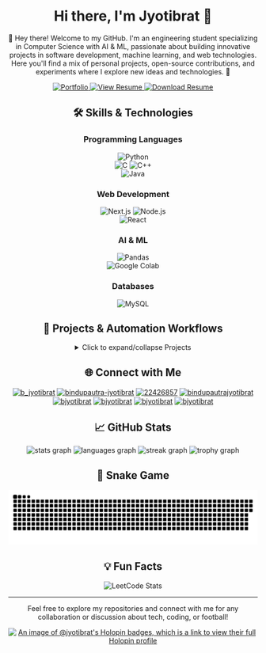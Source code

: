 <div align="center">
  
# Hi there, I'm Jyotibrat 👋

👋 Hey there! Welcome to my GitHub. I'm an engineering student specializing in Computer Science with AI & ML, passionate about building innovative projects in software development, machine learning, and web technologies. Here you'll find a mix of personal projects, open-source contributions, and experiments where I explore new ideas and technologies. 🚀

<div align="center">
  <a href="https://bjyotibrat.click" target="_blank">
    <img src="https://img.shields.io/badge/Portfolio-FF5722?style=for-the-badge&logo=google-chrome&logoColor=white" alt="Portfolio" />
  </a>
  <a href="https://github.com/Jyotibrat/Portfolio/blob/main/public/Resume.pdf" target="_blank">
    <img src="https://img.shields.io/badge/View%20Resume-2B579A?style=for-the-badge&logo=microsoft-word&logoColor=white" alt="View Resume" />
  </a>
  <a href="https://drive.google.com/uc?export=download&id=1pD3qLvkLKYdMlAJZT-2Eh_4BPp32t5NH" target="_blank">
    <img src="https://img.shields.io/badge/Download%20Resume-4CAF50?style=for-the-badge&logo=download&logoColor=white" alt="Download Resume" />
  </a>
</div>

<h2 align="center">🛠️ Skills & Technologies</h2>


<!-- SKILLS_SECTION_START -->
<!-- SKILLS_SECTION_START -->

### **Programming Languages**
![Python](https://img.shields.io/badge/-Python-3776AB?style=for-the-badge&logo=python&logoColor=white)  
![C](https://img.shields.io/badge/-C-A8B9CC?style=for-the-badge&logo=c&logoColor=white) ![C++](https://img.shields.io/badge/-C++-00599C?style=for-the-badge&logo=c%2B%2B&logoColor=white)  
![Java](https://img.shields.io/badge/-Java-ED8B00?style=for-the-badge&logo=openjdk&logoColor=white)  

### **Web Development**
![Next.js](https://img.shields.io/badge/-Next.js-000000?style=for-the-badge&logo=nextdotjs&logoColor=white) ![Node.js](https://img.shields.io/badge/-Node.js-339933?style=for-the-badge&logo=nodedotjs&logoColor=white)  
![React](https://img.shields.io/badge/-React-20232A?style=for-the-badge&logo=react&logoColor=61DAFB)  

### **AI & ML**
![Pandas](https://img.shields.io/badge/-Pandas-150458?style=for-the-badge&logo=pandas&logoColor=white)  
![Google Colab](https://img.shields.io/badge/-Google_Colab-F9AB00?style=for-the-badge&logo=googlecolab&logoColor=white)  

### **Databases**
![MySQL](https://img.shields.io/badge/-MySQL-4479A1?style=for-the-badge&logo=mysql&logoColor=white)  
<!-- SKILLS_SECTION_END -->
<!-- SKILLS_SECTION_END -->
<!-- SKILLS_SECTION_END -->
<!-- SKILLS_SECTION_END -->
<!-- SKILLS_SECTION_END -->
<!-- SKILLS_SECTION_END -->
<!-- SKILLS_SECTION_END -->
<!-- SKILLS_SECTION_END -->
<!-- SKILLS_SECTION_END -->
<!-- SKILLS_SECTION_END -->
<!-- SKILLS_SECTION_END -->
<!-- SKILLS_SECTION_END -->
<!-- SKILLS_SECTION_END -->
<!-- SKILLS_SECTION_END -->
<!-- SKILLS_SECTION_END -->
<!-- SKILLS_SECTION_END -->
<!-- SKILLS_SECTION_END -->
<!-- SKILLS_SECTION_END -->
<!-- SKILLS_SECTION_END -->
<!-- SKILLS_SECTION_END -->
<!-- SKILLS_SECTION_END -->

## 🔧 Projects & Automation Workflows

<details>
<summary>Click to expand/collapse Projects</summary>

<div align="center">

| **Project** | **Description** | **Tech Stack** | **Status** |
|-------------|-----------------|----------------|------------|
| <div align="center">[Botmed](https://github.com/Jyotibrat/Botmed)</div> | <div align="center">Multimodal Health related AI Chatbot</div> | <div align="center">[![My Skills](https://skillicons.dev/icons?i=python,html,css,js&perline=4&theme=dark)](https://skillicons.dev) [![My Skills](https://skillicons.dev/icons?i=ts,fastapi,tensorflow,opencv&perline=34&theme=dark)](https://skillicons.dev) [![My Skills](https://skillicons.dev/icons?i=netlify,flask,tailwind&perline=34&theme=dark)](https://skillicons.dev) <br> <img src="https://github.com/Jyotibrat/Jyotibrat/blob/main/src/Assets/Numpy.png" alt="Numpy" width="48" height="48"/> </div> | <div align="center">Ongoing</div> |
| <div align="center">[AI Flow](https://github.com/Jyotibrat/AI-Flow)</div> | <div align="center">A Versatile AI Tools Website.</div> | <div align="center">[![My Skills](https://skillicons.dev/icons?i=html,css,js,ts&perline=4&theme=dark)](https://skillicons.dev) [![My Skills](https://skillicons.dev/icons?i=nodejs,react,vite,supabase&perline=5&theme=dark)](https://skillicons.dev) [![My Skills](https://skillicons.dev/icons?i=tailwind,vercel&perline=5&theme=dark)](https://skillicons.dev) </div> | <div align="center">Ongoing</div> |
| <div align="center">[Hand Cricket Simulator](https://github.com/Jyotibrat/Hand-Cricket-Simulator)</div> | <div align="center">A fun hand cricket game simulator in the Terminal.</div> | <div align="center">[![My Skills](https://skillicons.dev/icons?i=java&perline=5&theme=dark)](https://skillicons.dev)</div> | <div align="center">Ongoing</div> |
| <div align="center">[Floor Planning Generative AI](https://github.com/Jyotibrat/A-State-of-Art-Survey-on-Generative-AI-Techniques-for-Floor-Planning)</div> | <div align="center">A Generative AI which can generate Floor Planning Images when prompted.</div> | <div align="center">[![My Skills](https://skillicons.dev/icons?i=python&perline=5&theme=dark)](https://skillicons.dev) <br> <img src="https://github.com/Jyotibrat/Jyotibrat/blob/main/src/Assets/Jupyter.svg" alt="Jupyter Notebook" width="48" height="48"/> <img src="https://github.com/Jyotibrat/Jyotibrat/blob/main/src/Assets/Numpy.png" alt="Numpy" width="48" height="48"/> <img src="https://github.com/Jyotibrat/Jyotibrat/blob/main/src/Assets/Pandas.png" alt="Pandas" width="48" height="48"/> <img src="https://github.com/Jyotibrat/Jyotibrat/blob/main/src/Assets/matplotlib.png" alt="Matplotlib" width="48" height="48"/></div> | <div align="center">Completed</div> |
| <div align="center">[EzView](https://github.com/Jyotibrat/EzView)</div> | <div align="center">A Markdown Previewer with some extra features.</div> | <div align="center">[![My Skills](https://skillicons.dev/icons?i=html,css,js&perline=5&theme=dark)](https://skillicons.dev)</div> | <div align="center">Completed</div> |
| <div align="center">[TrmSCII](https://github.com/Jyotibrat/TrmSCII)</div> | <div align="center">A Terminal based simple school management application with minimalistic features.</div> | <div align="center">[![My Skills](https://skillicons.dev/icons?i=java&perline=5&theme=dark)](https://skillicons.dev)</div> | <div align="center">Completed</div> |
| <div align="center">[Threads of Heritage Event](https://github.com/NorthEastClubVITB/Threads-of-Heritage)</div> | <div align="center">Event website for Threads of Heritage, North East Club Event.</div> | <div align="center"> <a href="https://skillicons.dev"> <img src="https://skillicons.dev/icons?i=astro,npm,tailwind,netlify&perline=5&theme=dark" width="420" height="50"> </a> <br> <img src="https://lucide.dev/favicon.ico" width="48" height="48" alt="Lucide Astro"> </div> | <div align="center">Completed</div> |
| <div align="center">[Simple Banking System](https://github.com/Adityesh1962/Bank_gui)</div> | <div align="center">GUI based Simple Banking System using tkinter.</div> | <div align="center">[![My Skills](https://skillicons.dev/icons?i=python&perline=5&theme=dark)](https://skillicons.dev) <br> <img src="https://github.com/Jyotibrat/Jyotibrat/blob/main/src/Assets/Tkinter.png" alt="Tkinter" width="48" height="48"/></div> | <div align="center">Completed</div> | 
| <div align="center">[Docx Sum](https://github.com/Jyotibrat/Docx-Sum)</div> | <div align="center">A Multimodal Document Summarizer.</div> | <div align="center">[![My Skills](https://skillicons.dev/icons?i=html,css,js,ts&perline=4&theme=dark)](https://skillicons.dev) [![My Skills](https://skillicons.dev/icons?i=python,flask,react,vite&perline=5&theme=dark)](https://skillicons.dev) [![My Skills](https://skillicons.dev/icons?i=netlify,tailwind&perline=5&theme=dark)](https://skillicons.dev) </div> | <div align="center">Completed</div> |
| <div align="center">[nEigent](https://github.com/Jyotibrat/nEigent)</div> | <div align="center">A n8n Automations to detect Data Leak in Discord, Slack, Google Drive and GitHub.</div> | <div align="center">[![My Skills](https://skillicons.dev/icons?i=html,css,js,ts&perline=4&theme=dark)](https://skillicons.dev) [![My Skills](https://skillicons.dev/icons?i=nodejs,react,vite,vercel&perline=5&theme=dark)](https://skillicons.dev) [![My Skills](https://skillicons.dev/icons?i=tailwind&perline=5&theme=dark)](https://skillicons.dev) [![My Skills](https://skills.syvixor.com/api/icons?i=n8n)](https://skills.syvixor.com)</div> | <div align="center">Completed</div> |
| <div align="center">[Git Pulse](https://github.com/Jyotibrat/Git-Pulse)</div> | <div align="center">A Git Commit Automation Tool.</div> | <div align="center">[![My Skills](https://skillicons.dev/icons?i=js&perline=4&theme=dark)](https://skillicons.dev) </div> | <div align="center">Completed</div> |
| <div align="center">[Token Trove](https://github.com/Jyotibrat/Token-Trove)</div> | <div align="center">A NFT Minting Simulation using Alchemy API. </div> | <div align="center">[![My Skills](https://skillicons.dev/icons?i=html,css,js,ts&perline=4&theme=dark)](https://skillicons.dev) [![My Skills](https://skillicons.dev/icons?i=vercel,tailwind,react&perline=4&theme=dark)](https://skillicons.dev) </div> | <div align="center">Completed</div> |
| <div align="center">[GSoC Innovators Club Official Website](https://github.com/GSOC-Innovators-Club/GSOC-Innovators-Club-Official-Website)</div> | <div align="center">A NFT Minting Simulation using Alchemy API. </div> | <div align="center">[![My Skills](https://skillicons.dev/icons?i=html,css,js,ts&perline=4&theme=dark)](https://skillicons.dev) [![My Skills](https://skillicons.dev/icons?i=netlify,tailwind,react&perline=4&theme=dark)](https://skillicons.dev) </div> | <div align="center">Completed</div> |

</div>
</details>

<div align="center">

## 🌐 Connect with Me

<p align="center">
  <a href="https://twitter.com/b_jyotibrat" target="blank"><img align="center" src="https://raw.githubusercontent.com/rahuldkjain/github-profile-readme-generator/master/src/images/icons/Social/twitter.svg" alt="b_jyotibrat" height="30" width="40" /></a>
  <a href="https://linkedin.com/in/bindupautra-jyotibrat" target="blank"><img align="center" src="https://raw.githubusercontent.com/rahuldkjain/github-profile-readme-generator/master/src/images/icons/Social/linked-in-alt.svg" alt="bindupautra-jyotibrat" height="30" width="40" /></a>
  <a href="https://stackoverflow.com/users/22426857" target="blank"><img align="center" src="https://raw.githubusercontent.com/rahuldkjain/github-profile-readme-generator/master/src/images/icons/Social/stack-overflow.svg" alt="22426857" height="30" width="40" /></a>
  <a href="https://kaggle.com/bindupautrajyotibrat" target="blank"><img align="center" src="https://raw.githubusercontent.com/rahuldkjain/github-profile-readme-generator/master/src/images/icons/Social/kaggle.svg" alt="bindupautrajyotibrat" height="30" width="40" /></a>
  <a href="https://www.codechef.com/users/bjyotibrat" target="blank"><img align="center" src="https://cdn.jsdelivr.net/npm/simple-icons@3.1.0/icons/codechef.svg" alt="bjyotibrat" height="30" width="40" /></a>
  <a href="https://www.hackerrank.com/bjyotibrat" target="blank"><img align="center" src="https://raw.githubusercontent.com/rahuldkjain/github-profile-readme-generator/master/src/images/icons/Social/hackerrank.svg" alt="bjyotibrat" height="30" width="40" /></a>
  <a href="https://codeforces.com/profile/bjyotibrat" target="blank"><img align="center" src="https://raw.githubusercontent.com/rahuldkjain/github-profile-readme-generator/master/src/images/icons/Social/codeforces.svg" alt="bjyotibrat" height="30" width="40" /></a>
  <a href="https://www.leetcode.com/bjyotibrat" target="blank"><img align="center" src="https://raw.githubusercontent.com/rahuldkjain/github-profile-readme-generator/master/src/images/icons/Social/leet-code.svg" alt="bjyotibrat" height="30" width="40" /></a>
</p>

## 📈 GitHub Stats

<div align="center">
  <img src="https://github-readme-stats.vercel.app/api?username=Jyotibrat&hide_title=false&hide_rank=false&show_icons=true&include_all_commits=true&count_private=true&disable_animations=false&theme=dracula&locale=en&hide_border=false&order=1" height="150" alt="stats graph"  />
  <img src="https://github-readme-stats.vercel.app/api/top-langs?username=Jyotibrat&locale=en&hide_title=false&layout=compact&card_width=320&langs_count=5&theme=dracula&hide_border=false&order=2" height="150" alt="languages graph"  />
  <img src="https://streak-stats.demolab.com?user=Jyotibrat&locale=en&mode=daily&theme=dracula&hide_border=false&border_radius=5&order=3" height="150" alt="streak graph"  />
  <img src="https://github-profile-trophy.vercel.app?username=Jyotibrat&theme=dracula&column=-1&row=1&margin-w=8&margin-h=8&no-bg=false&no-frame=false&order=4" height="150" alt="trophy graph"  />
</div>

## 🐍 Snake Game

![Snake animation](https://github.com/Jyotibrat/Jyotibrat/blob/main/src/Assets/snake.svg)

<div align="center">

## 💡 Fun Facts

![LeetCode Stats](https://leetcard.jacoblin.cool/bjyotibrat?theme=dark&font=Karma)

---
Feel free to explore my repositories and connect with me for any collaboration or discussion about tech, coding, or football!

[![An image of @jyotibrat's Holopin badges, which is a link to view their full Holopin profile](https://holopin.me/jyotibrat)](https://holopin.io/@jyotibrat)
